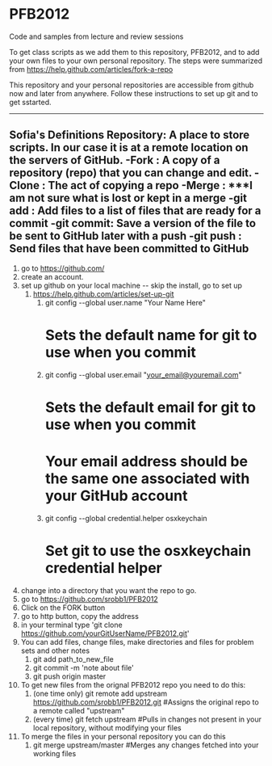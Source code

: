 PFB2012
=======

Code and samples from lecture and review sessions

To get class scripts as we add them to this repository, PFB2012,  and to add your own files to your own personal repository. The steps were summarized from https://help.github.com/articles/fork-a-repo

This repository and your personal repositories are accessible from github now and later from anywhere. Follow these instructions to set up git and to get sstarted. 

---
Sofia's Definitions
Repository: A place to store scripts. In our case it is at a remote location on the servers of GitHub.
-Fork      : A copy of a repository (repo) that you can change and edit. 
-Clone     : The act of copying a repo
-Merge     : ***I am not sure what is lost or kept in a merge 
-git add	  : Add files to a list of files that are ready for a commit
-git commit: Save a version of the file to be sent to GitHub later with a push
-git push  : Send files that have been committed to GitHub 
---

1. go to https://github.com/
2. create an account.
3. set up github on your local machine -- skip the install, go to set up
	1. https://help.github.com/articles/set-up-git
		1. git config --global user.name "Your Name Here"
		   # Sets the default name for git to use when you commit
		2. git config --global user.email "your_email@youremail.com"
		   # Sets the default email for git to use when you commit
		   # Your email address should be the same one associated with your GitHub account
		3. git config --global credential.helper osxkeychain
		   # Set git to use the osxkeychain credential helper
3. change into a directory that you want the repo to go.
4. go to https://github.com/srobb1/PFB2012
5. Click on the FORK button
5. go to http button, copy the address
6. in your terminal type 'git clone https://github.com/yourGitUserName/PFB2012.git'
7. You can add files, change files, make directories and files for problem sets and other notes
	1. git add path_to_new_file
	2. git commit -m 'note about file'
	3. git push origin master 
8. To get new files from the orignal PFB2012 repo you need to do this:
	1. (one time only) git remote add upstream https://github.com/srobb1/PFB2012.git #Assigns the original repo to a remote called "upstream"
	2. (every time) git fetch upstream #Pulls in changes not present in your local repository, without modifying your files
9. To merge the files in your personal repository you can do this
	1. git merge upstream/master #Merges any changes fetched into your working files
